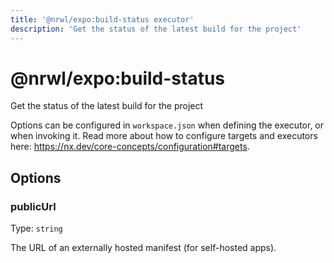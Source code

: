 ```yaml
---
title: '@nrwl/expo:build-status executor'
description: 'Get the status of the latest build for the project'
---
```


# @nrwl/expo:build-status

Get the status of the latest build for the project

Options can be configured in `workspace.json` when defining the executor, or when invoking it. Read more about how to configure targets and executors here: https://nx.dev/core-concepts/configuration#targets.

## Options

### publicUrl

Type: `string`

The URL of an externally hosted manifest (for self-hosted apps).

